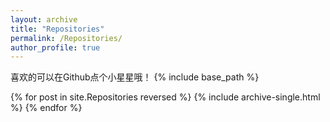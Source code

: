 ```yaml
---
layout: archive
title: "Repositories"
permalink: /Repositories/
author_profile: true
---
```

喜欢的可以在Github点个小星星哦！
{% include base_path %}

{% for post in site.Repositories reversed %}
  {% include archive-single.html %}
{% endfor %}
